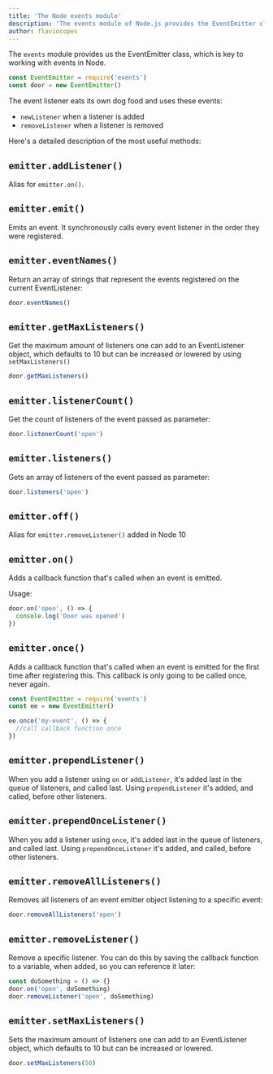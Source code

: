 ```yaml
---
title: 'The Node events module'
description: 'The events module of Node.js provides the EventEmitter class'
author: flaviocopes
---
```


The `events` module provides us the EventEmitter class, which is key to working with events in Node.

```js
const EventEmitter = require('events')
const door = new EventEmitter()
```

The event listener eats its own dog food and uses these events:

- `newListener` when a listener is added
- `removeListener` when a listener is removed

Here's a detailed description of the most useful methods:

## `emitter.addListener()`

Alias for `emitter.on()`.

## `emitter.emit()`

Emits an event. It synchronously calls every event listener in the order they were registered.

## `emitter.eventNames()`

Return an array of strings that represent the events registered on the current EventListener:

```js
door.eventNames()
```

## `emitter.getMaxListeners()`

Get the maximum amount of listeners one can add to an EventListener object, which defaults to 10 but can be increased or lowered by using `setMaxListeners()`

```js
door.getMaxListeners()
```

## `emitter.listenerCount()`

Get the count of listeners of the event passed as parameter:

```js
door.listenerCount('open')
```

## `emitter.listeners()`

Gets an array of listeners of the event passed as parameter:

```js
door.listeners('open')
```

## `emitter.off()`

Alias for `emitter.removeListener()` added in Node 10

## `emitter.on()`

Adds a callback function that's called when an event is emitted.

Usage:

```js
door.on('open', () => {
  console.log('Door was opened')
})
```

## `emitter.once()`

Adds a callback function that's called when an event is emitted for the first time after registering this. This callback is only going to be called once, never again.

```js
const EventEmitter = require('events')
const ee = new EventEmitter()

ee.once('my-event', () => {
  //call callback function once
})
```

## `emitter.prependListener()`

When you add a listener using `on` or `addListener`, it's added last in the queue of listeners, and called last. Using `prependListener` it's added, and called, before other listeners.

## `emitter.prependOnceListener()`

When you add a listener using `once`, it's added last in the queue of listeners, and called last. Using `prependOnceListener` it's added, and called, before other listeners.

## `emitter.removeAllListeners()`

Removes all listeners of an event emitter object listening to a specific event:

```js
door.removeAllListeners('open')
```

## `emitter.removeListener()`

Remove a specific listener. You can do this by saving the callback function to a variable, when added, so you can reference it later:

```js
const doSomething = () => {}
door.on('open', doSomething)
door.removeListener('open', doSomething)
```

## `emitter.setMaxListeners()`

Sets the maximum amount of listeners one can add to an EventListener object, which defaults to 10 but can be increased or lowered.

```js
door.setMaxListeners(50)
```
